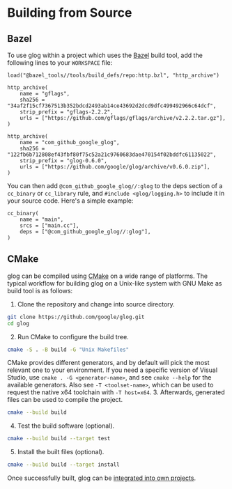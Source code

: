 # Building from Source

## Bazel

To use glog within a project which uses the [Bazel](https://bazel.build/) build
tool, add the following lines to your `WORKSPACE` file:

``` bazel title="WORKSPACE"
load("@bazel_tools//tools/build_defs/repo:http.bzl", "http_archive")

http_archive(
    name = "gflags",
    sha256 = "34af2f15cf7367513b352bdcd2493ab14ce43692d2dcd9dfc499492966c64dcf",
    strip_prefix = "gflags-2.2.2",
    urls = ["https://github.com/gflags/gflags/archive/v2.2.2.tar.gz"],
)

http_archive(
    name = "com_github_google_glog",
    sha256 = "122fb6b712808ef43fbf80f75c52a21c9760683dae470154f02bddfc61135022",
    strip_prefix = "glog-0.6.0",
    urls = ["https://github.com/google/glog/archive/v0.6.0.zip"],
)
```

You can then add `@com_github_google_glog//:glog` to
the deps section of a `cc_binary` or
`cc_library` rule, and `#include <glog/logging.h>` to
include it in your source code. Here's a simple example:

``` bazel
cc_binary(
    name = "main",
    srcs = ["main.cc"],
    deps = ["@com_github_google_glog//:glog"],
)
```

## CMake

glog can be compiled using [CMake](http://www.cmake.org) on a wide range of
platforms. The typical workflow for building glog on a Unix-like system with GNU
Make as build tool is as follows:

1.  Clone the repository and change into source directory.
  ``` bash
  git clone https://github.com/google/glog.git
  cd glog
  ```
2.  Run CMake to configure the build tree.
  ``` bash
  cmake -S . -B build -G "Unix Makefiles"
  ```
  CMake provides different generators, and by default will pick the most
  relevant one to your environment. If you need a specific version of Visual
  Studio, use `cmake . -G <generator-name>`, and see `cmake --help` for the
  available generators. Also see `-T <toolset-name>`, which can be used to
  request the native x64 toolchain with `-T host=x64`.
3.  Afterwards, generated files can be used to compile the project.
  ``` bash
  cmake --build build
  ```
4.  Test the build software (optional).
  ``` bash
  cmake --build build --target test
  ```
5.  Install the built files (optional).
  ``` bash
  cmake --build build --target install
  ```

Once successfully built, glog can be [integrated into own projects](usage.md).
